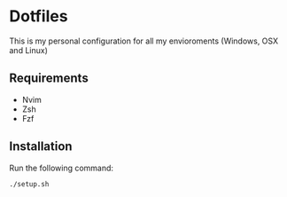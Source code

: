 # Dotfiles
This is my personal configuration for all my envioroments (Windows, OSX and Linux)

## Requirements
- Nvim
- Zsh
- Fzf

## Installation
Run the following command:

```bash
./setup.sh
```
